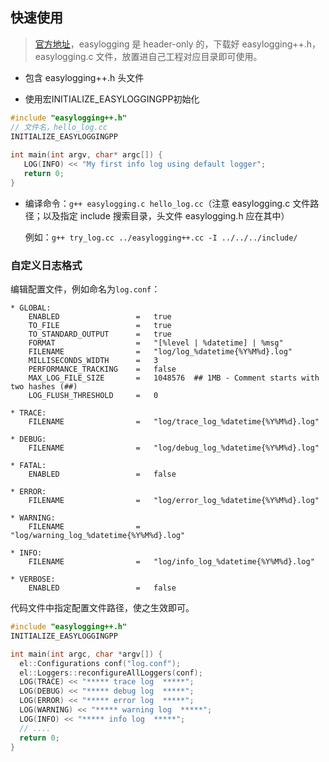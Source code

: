 ## 快速使用

> [官方地址](https://github.com/amrayn/easyloggingpp)，easylogging 是 header-only 的，下载好 easylogging++.h， easylogging.c 文件，放置进自己工程对应目录即可使用。

- 包含 easylogging++.h 头文件

- 使用宏INITIALIZE_EASYLOGGINGPP初始化

```cpp
#include "easylogging++.h"  
// 文件名，hello_log.cc  
INITIALIZE_EASYLOGGINGPP  
  
int main(int argv, char* argc[]) {  
   LOG(INFO) << "My first info log using default logger";  
   return 0;  
}
```

- 编译命令：`g++ easylogging.c hello_log.cc`（注意 easylogging.c 文件路径；以及指定 include 搜索目录，头文件 easylogging.h 应在其中） 

  例如：`g++ try_log.cc ../easylogging++.cc -I ../../../include/`

### 自定义日志格式

编辑配置文件，例如命名为`log.conf`：

```shell
* GLOBAL:  
    ENABLED                 =   true  
    TO_FILE                 =   true  
    TO_STANDARD_OUTPUT      =   true  
    FORMAT                  =   "[%level | %datetime] | %msg"  
    FILENAME                =   "log/log_%datetime{%Y%M%d}.log"  
    MILLISECONDS_WIDTH      =   3  
    PERFORMANCE_TRACKING    =   false  
    MAX_LOG_FILE_SIZE       =   1048576  ## 1MB - Comment starts with two hashes (##)
    LOG_FLUSH_THRESHOLD     =   0  
      
* TRACE:  
    FILENAME                =   "log/trace_log_%datetime{%Y%M%d}.log"  
      
* DEBUG:  
    FILENAME                =   "log/debug_log_%datetime{%Y%M%d}.log"  
      
* FATAL:  
    ENABLED                 =   false  
      
* ERROR:  
    FILENAME                =   "log/error_log_%datetime{%Y%M%d}.log"  
      
* WARNING:  
    FILENAME                =   "log/warning_log_%datetime{%Y%M%d}.log"  
      
* INFO:  
    FILENAME                =   "log/info_log_%datetime{%Y%M%d}.log"  
      
* VERBOSE:  
    ENABLED                 =   false  

```

代码文件中指定配置文件路径，使之生效即可。

```cpp
#include "easylogging++.h"
INITIALIZE_EASYLOGGINGPP

int main(int argc, char *argv[]) {
  el::Configurations conf("log.conf");
  el::Loggers::reconfigureAllLoggers(conf);
  LOG(TRACE) << "***** trace log  *****";
  LOG(DEBUG) << "***** debug log  *****";
  LOG(ERROR) << "***** error log  *****";
  LOG(WARNING) << "***** warning log  *****";
  LOG(INFO) << "***** info log  *****";
  // ....
  return 0;
}
```



